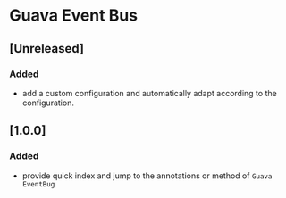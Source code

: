 # Guava Event Bus

## [Unreleased]
### Added
- add a custom configuration and automatically adapt according to the configuration.

## [1.0.0]
### Added
- provide quick index and jump to the annotations or method of `Guava EventBug`